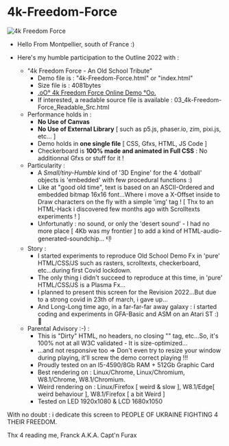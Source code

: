 # 4k-Freedom-Force

![4k Freedom Force](https://github.com/CaptainFurax/Freedom-Force-4k/blob/main/CPT2205222101-1680x863.png)

+ Hello From Montpellier, south of France :)
+ Here's my humble participation to the Outline 2022 with :

  + "4k Freedom Force - An Old School Tribute"
    + Demo file is : "4k-Freedom-Force.html" or "index.html"
    + Size file is : 4081bytes 
    + [.oO° 4k Freedom Force Online Demo °Oo.](https://captainfurax.github.io/4k-Freedom-Force/)
    + If interested, a readable source file is available : 03_4k-Freedom-Force_Readable_Src.html
  + Performance holds in : 
    + __No Use of Canvas__
    + __No Use of External Library__ [ such as p5.js, phaser.io, zim, pixi.js, etc... ]
    + Demo holds in __one single file__ [ CSS, Gfxs, HTML, JS Code ]
    + Checkerboard is __100% made and animated in Full CSS__ : No additionnal Gfxs or stuff for it !
  + Particularity :
    + A *Small/tiny-Humble* kind of '3D Engine' for the 4 'dotball' objects is 'embedded' with few procedural functions :)
    + Like at "good old time", text is based on an ASCII-Ordered and embedded bitmap 16x16 font...Where i move a X-Offset inside to Draw characters 
      on the fly with a simple 'img' tag ! [ Thx to an HTML-Hack i discovered few months ago with Scrolltexts experiments ! ]
    + Unfortunatly : no sound, or only the 'desert sound' - I had no more place [ 4Kb was my frontier ] to add a kind of HTML-audio-generated-soundchip... 👎
  + Story :
    + I started experiments to reproduce Old School Demo Fx in 'pure' HTML/CSS/JS such as rasters, scrolltexts, checkerboard, etc...during first Covid
      lockdown.
    + The only thing i didn't succeed to reproduce at this time, in 'pure' HTML/CSS/JS is a Plasma Fx...
    + I planned to present this screen for the Revision 2022...But due to a strong covid in 23th of march, i gave up...
    + And Long-Long time ago, in a far-far-far away galaxy : i started coding and experiments in GFA-Basic and ASM on an Atari ST :) 🦖
  + Parental Advisory :-) : 
    + This is "Dirty" HTML, no headers, no closing "</body>" tag, etc...So, it's 100% not at all W3C validated - It is size-optimized...
    + ...and not responsive too => Don't even try to resize your window during playing, it'll screw the demo correct playing !!!
    + Proudly tested on an I5-4590/8Gb RAM + 512Gb Graphic Card
    + Best rendering on : Linux/Chrome, Linux/Chromium, W8.1/Chrome, W8.1/Chromium.
    + Weird rendering on : Linux/Firefox [ weird & slow ], W8.1/Edge[ weird behaviour ], W8.1/Firefox [ a bit Weird ]
    + Tested on LED 1920x1080 & LCD 1680x1050

With no doubt : i dedicate this screen to PEOPLE OF UKRAINE FIGHTING 4 THEIR FREEDOM.

Thx 4 reading me,
Franck A.K.A. Capt'n Furax



